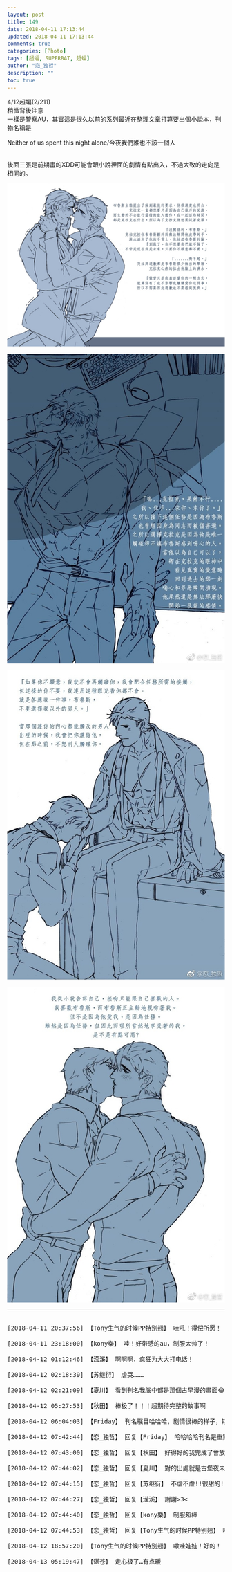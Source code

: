 ```yaml
---
layout: post
title: 149
date: 2018-04-11 17:13:44
updated: 2018-04-11 17:13:44
comments: true
categories: [Photo]
tags: [超蝠, SUPERBAT, 超蝙]
author: "恋_独哲"
description: ""
toc: true
---
```


<p>4/12超蝙(2/211)<br />稍微背後注意<br />一樣是警察AU，其實這是很久以前的系列最近在整理文章打算要出個小說本，刊物名稱是</p> 
<p>Neither of us spent this night alone/今夜我們誰也不該一個人<br /><br /></p> 
<p>後面三張是前期畫的XDD可能會跟小說裡面的劇情有點出入，不過大致的走向是相同的。<br /></p>

![](https://raw.githubusercontent.com/alicewish/maple50821/master/img_YW5MWVN1NEpoZFVYeXJBM2ttZHd6NitHck1BbHVZdTBHSVM2Q3JvK1pzdGNObDJGblBEV253PT0.jpg)

![](https://raw.githubusercontent.com/alicewish/maple50821/master/img_YW5MWVN1NEpoZFVYeXJBM2ttZHd6NG1qSzcwMW1vaFhmbEJkazVuUjV5MG1qY1lIRUV0YWJ3PT0.jpg)

![](https://raw.githubusercontent.com/alicewish/maple50821/master/img_YW5MWVN1NEpoZFVYeXJBM2ttZHd6OWtRR2gzVTVTTkUrODh5NlI4bHRsbUdPeENkckVPN0R3PT0.jpg)

![](https://raw.githubusercontent.com/alicewish/maple50821/master/img_YW5MWVN1NEpoZFVYeXJBM2ttZHd6eEw3T0g1VnVKQTVWME4xaFJQeDVVVDhmTmZybzNUNE9nPT0.jpg)

---

<pre>

[2018-04-11 20:37:56] 【Tony生气的时候PP特别翘】 哇吼！得偿所愿！

[2018-04-11 23:18:00] 【kony樂】 哇！好带感的au，制服太帅了！

[2018-04-12 01:12:46] 【滢溪】 啊啊啊，疯狂为大大打电话！

[2018-04-12 02:18:39] 【苏继衍】 虐哭………

[2018-04-12 02:21:09] 【夏川】 看到刊名我腦中都是那個古早漫的畫面😂😂😂沒錯他們今晚誰都不需一個人過，要一起過💕克拉克能陪伴在布魯斯身邊真是太好了TT

[2018-04-12 05:27:53] 【秋田】 棒极了！！！超期待完整的故事啊

[2018-04-12 06:04:03] 【Friday】 刊名瞩目哈哈哈，剧情很棒的样子，期待！

[2018-04-12 07:42:44] 【恋_独哲】 回复【Friday】 哈哈哈哈刊名是重點呢!!敬請期待!!完成了會開始日更內容的

[2018-04-12 07:43:00] 【恋_独哲】 回复【秋田】 好得好的我完成了會放出來日更的

[2018-04-12 07:44:02] 【恋_独哲】 回复【夏川】 對的出處就是古堡夜未眠阿XDDD我故意用相同的英文字句，雖然故事不一樣但是要表達的故事精神是一樣的。

[2018-04-12 07:44:15] 【恋_独哲】 回复【苏继衍】 不虐不虐!!很甜的!!

[2018-04-12 07:44:27] 【恋_独哲】 回复【滢溪】 謝謝>3<

[2018-04-12 07:44:40] 【恋_独哲】 回复【kony樂】 制服超棒

[2018-04-12 07:44:53] 【恋_独哲】 回复【Tony生气的时候PP特别翘】 吼吼吼等我日更

[2018-04-12 18:57:20] 【Tony生气的时候PP特别翘】 嗷哇娃娃！好的！

[2018-04-13 05:19:47] 【谌苍】 走心极了…有点暖

</pre>